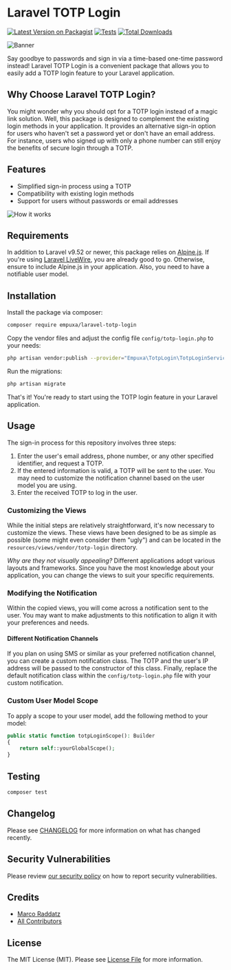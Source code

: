 # Laravel TOTP Login

[![Latest Version on Packagist](https://img.shields.io/packagist/v/empuxa/laravel-totp-login.svg?style=flat-square)](https://packagist.org/packages/empuxa/laravel-totp-login)
[![Tests](https://img.shields.io/github/actions/workflow/status/empuxa/laravel-totp-login/run-tests.yml?branch=main&label=tests&style=flat-square)](https://github.com/empuxa/laravel-totp-login/actions/workflows/run-tests.yml)
[![Total Downloads](https://img.shields.io/packagist/dt/empuxa/laravel-totp-login.svg?style=flat-square)](https://packagist.org/packages/empuxa/laravel-totp-login)

![Banner](https://banners.beyondco.de/Laravel%20TOTP%20Login.png?theme=light&packageManager=composer+require&packageName=empuxa%2Ftotp-login&pattern=architect&style=style_1&description=Goodbye+passwords%21&md=1&showWatermark=0&fontSize=100px&images=https%3A%2F%2Flaravel.com%2Fimg%2Flogomark.min.svg)

Say goodbye to passwords and sign in via a time-based one-time password instead! 
Laravel TOTP Login is a convenient package that allows you to easily add a TOTP login feature to your Laravel application.

## Why Choose Laravel TOTP Login?
You might wonder why you should opt for a TOTP login instead of a magic link solution. 
Well, this package is designed to complement the existing login methods in your application. 
It provides an alternative sign-in option for users who haven't set a password yet or don't have an email address. 
For instance, users who signed up with only a phone number can still enjoy the benefits of secure login through a TOTP.

## Features
- Simplified sign-in process using a TOTP
- Compatibility with existing login methods
- Support for users without passwords or email addresses

![How it works](docs/animation.gif)

## Requirements

In addition to Laravel v9.52 or newer, this package relies on [Alpine.js](https://alpinejs.dev/).
If you're using [Laravel LiveWire](https://laravel-livewire.com/), you are already good to go.
Otherwise, ensure to include Alpine.js in your application.
Also, you need to have a notifiable user model.

## Installation

Install the package via composer:

```bash
composer require empuxa/laravel-totp-login
```

Copy the vendor files and adjust the config file `config/totp-login.php` to your needs:

```bash
php artisan vendor:publish --provider="Empuxa\TotpLogin\TotpLoginServiceProvider"
```

Run the migrations:

```bash
php artisan migrate
```

That's it!
You're ready to start using the TOTP login feature in your Laravel application.

## Usage

The sign-in process for this repository involves three steps:
1. Enter the user's email address, phone number, or any other specified identifier, and request a TOTP.
2. If the entered information is valid, a TOTP will be sent to the user. You may need to customize the notification channel based on the user model you are using.
3. Enter the received TOTP to log in the user.

### Customizing the Views

While the initial steps are relatively straightforward, it's now necessary to customize the views. 
These views have been designed to be as simple as possible (some might even consider them "ugly") and can be located in the `resources/views/vendor/totp-login` directory.

*Why are they not visually appealing?*
Different applications adopt various layouts and frameworks. 
Since you have the most knowledge about your application, you can change the views to suit your specific requirements.

### Modifying the Notification
Within the copied views, you will come across a notification sent to the user. 
You may want to make adjustments to this notification to align it with your preferences and needs.

#### Different Notification Channels
If you plan on using SMS or similar as your preferred notification channel, you can create a custom notification class.
The TOTP and the user's IP address will be passed to the constructor of this class. 
Finally, replace the default notification class within the `config/totp-login.php` file with your custom notification.

### Custom User Model Scope
To apply a scope to your user model, add the following method to your model:

```php
public static function totpLoginScope(): Builder
{
    return self::yourGlobalScope();
}
```

## Testing

```bash
composer test
```

## Changelog

Please see [CHANGELOG](CHANGELOG.md) for more information on what has changed recently.

## Security Vulnerabilities

Please review [our security policy](../../security/policy) on how to report security vulnerabilities.

## Credits

- [Marco Raddatz](https://github.com/marcoraddatz)
- [All Contributors](../../contributors)

## License

The MIT License (MIT). Please see [License File](LICENSE.md) for more information.
